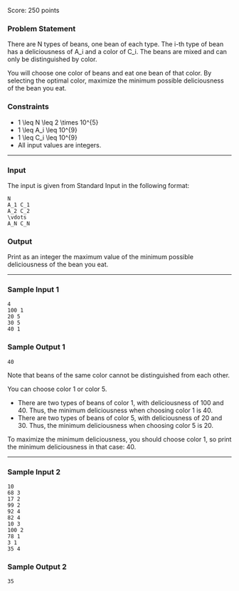 Score: 250 points

### Problem Statement

There are N types of beans, one bean of each type. The i-th type of bean has a deliciousness of A\_i and a color of C\_i. The beans are mixed and can only be distinguished by color.

You will choose one color of beans and eat one bean of that color. By selecting the optimal color, maximize the minimum possible deliciousness of the bean you eat.

### Constraints

* 1 \leq N \leq 2 \times 10^{5}
* 1 \leq A\_i \leq 10^{9}
* 1 \leq C\_i \leq 10^{9}
* All input values are integers.

---

### Input

The input is given from Standard Input in the following format:

```
N
A_1 C_1
A_2 C_2
\vdots
A_N C_N
```

### Output

Print as an integer the maximum value of the minimum possible deliciousness of the bean you eat.

---

### Sample Input 1

```
4
100 1
20 5
30 5
40 1
```

### Sample Output 1

```
40
```

Note that beans of the same color cannot be distinguished from each other.

You can choose color 1 or color 5.

* There are two types of beans of color 1, with deliciousness of 100 and 40. Thus, the minimum deliciousness when choosing color 1 is 40.
* There are two types of beans of color 5, with deliciousness of 20 and 30. Thus, the minimum deliciousness when choosing color 5 is 20.

To maximize the minimum deliciousness, you should choose color 1, so print the minimum deliciousness in that case: 40.

---

### Sample Input 2

```
10
68 3
17 2
99 2
92 4
82 4
10 3
100 2
78 1
3 1
35 4
```

### Sample Output 2

```
35
```